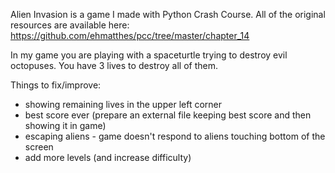 Alien Invasion is a game I made with Python Crash Course. All of the original resources are available here: https://github.com/ehmatthes/pcc/tree/master/chapter_14

In my game you are playing with a spaceturtle trying to destroy evil octopuses.
You have 3 lives to destroy all of them.

Things to fix/improve:
- showing remaining lives in the upper left corner
- best score ever (prepare an external file keeping best score and then showing it in game)
- escaping aliens - game doesn't respond to aliens touching bottom of the screen
- add more levels (and increase difficulty)
